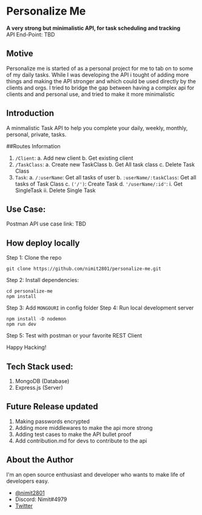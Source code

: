 # Personalize Me
<b>A very strong but minimalistic API, for task scheduling and tracking </b><br/>
API End-Point: TBD

## Motive
Personalize me is started of as a personal project for me to tab on to some of my daily tasks. While I was developing the API i tought of adding more things and making the API stronger and which could be used directly by the clients and orgs. I tried to bridge the gap between having a complex api for clients and and personal use, and tried to make it more minimalistic

## Introduction
A minmalistic Task API to help you complete your daily, weekly, monthly, personal, private, tasks.

##Routes Information
1. `/Client`: 
  a. Add new client
  b. Get existing client
2. `/TaskClass`:
  a. Create new TaskClass
  b. Get All task class
  c. Delete Task Class
3. `Task`:
  a. `/:userName`: Get all tasks of user
  b. `:userName/:taskClass`: Get all tasks of Task Class
  c. `('/')`: Create Task
  d. `'/userName/:id'`: 
    i. Get SingleTask
    ii. Delete Single Task

## Use Case:
Postman API use case link: TBD

## How deploy locally
Step 1: Clone the repo
```cli
git clone https://github.com/nimit2801/personalize-me.git
```
Step 2: Install dependencies:
```cli
cd personalize-me
npm install
```
Step 3: Add `MONGOURI` in config folder
Step 4: Run local development server
```cli
npm install -D nodemon
npm run dev
```
Step 5: Test with postman or your favorite REST Client

Happy Hacking!

## Tech Stack used:
1. MongoDB (Database)
2. Express.js (Server)

## Future Release updated
1. Making passwords encrypted
2. Adding more middlewares to make the api more strong
3. Adding test cases to make the API bullet proof
4. Add contribution.md for devs to contribute to the api

## About the Author
I'm an open source enthusiast and developer who wants to make life of developers easy.
- [@nimit2801](https://github.com/nimit2801)
- Discord: Nimit#4979
- [Twitter](https://twitter.com/SavantNimit)
